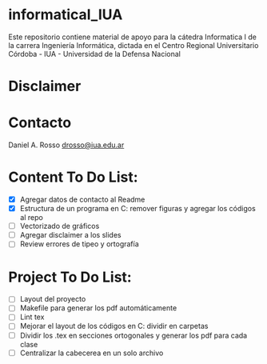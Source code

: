 # informaticaI_IUA
Este repositorio contiene material de apoyo para la cátedra Informatica I de la carrera Ingeniería Informática, dictada en el
Centro Regional Universitario Córdoba - IUA - Universidad de la Defensa Nacional

Disclaimer
=======

Contacto
=======
Daniel A. Rosso
drosso@iua.edu.ar

Content To Do List:
=======

- [X] Agregar datos de contacto al Readme
- [X] Estructura de un programa en C: remover figuras y agregar los códigos al repo
- [ ] Vectorizado de gráficos
- [ ] Agregar disclaimer a los slides
- [ ] Review errores de tipeo y ortografía

Project To Do List:
=======
- [ ] Layout del proyecto
- [ ] Makefile para generar los pdf automáticamente
- [ ] Lint tex
- [ ] Mejorar el layout de los códigos en C: dividir en carpetas
- [ ] Dividir los .tex en secciones ortogonales y generar los pdf para cada clase
- [ ] Centralizar la cabecerea en un solo archivo
